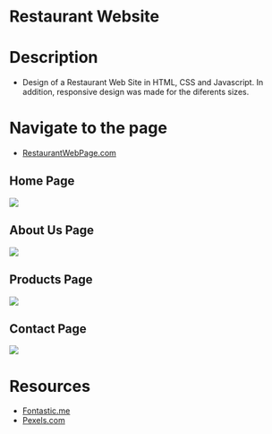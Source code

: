 # Restaurant Website

# Description
* Design of a Restaurant Web Site in HTML, CSS and Javascript. In addition, responsive design was made for the diferents sizes.
  
# Navigate to the page
* [RestaurantWebPage.com](https://carlosalbertor.github.io/RestaurantWebPage/index.html)
  
## Home Page
![](./screenshots/ScreenshotWebPage1.jpg)
## About Us Page
![](./screenshots/ScreenshotWebPage2.jpg)
## Products Page
![](./screenshots/ScreenshotWebPage3.png)
## Contact Page
![](./screenshots/ScreenshotWebPage4.png)

# Resources
* [Fontastic.me](http://fontastic.me/)
* [Pexels.com](https://www.pexels.com/)